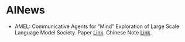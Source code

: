 # AINews

- AMEL: Communicative Agents for “Mind” Exploration of Large Scale Language Model Society. Paper [Link](https://ghli.org/camel.pdf). Chinese Note [Link](./docs/CAMEL.md).